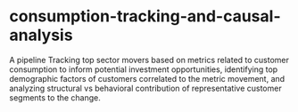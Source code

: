 # consumption-tracking-and-causal-analysis
A pipeline Tracking top sector movers based on metrics related to customer consumption to inform potential investment opportunities, identifying top demographic factors of customers correlated to the metric movement, and analyzing structural vs behavioral contribution of representative customer segments to the change. 
